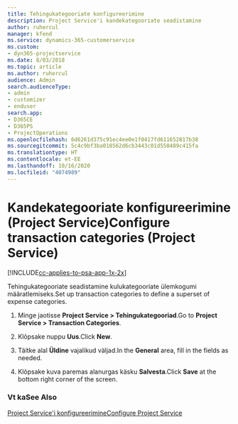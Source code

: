 ```yaml
---
title: Tehingukategooriate konfigureerimine
description: Project Service'i kandekategooriate seadistamine
author: ruhercul
manager: kfend
ms.service: dynamics-365-customerservice
ms.custom:
- dyn365-projectservice
ms.date: 8/03/2018
ms.topic: article
ms.author: ruhercul
audience: Admin
search.audienceType:
- admin
- customizer
- enduser
search.app:
- D365CE
- D365PS
- ProjectOperations
ms.openlocfilehash: 6d6261d375c91ec4ee0e1f0417fd611652817b38
ms.sourcegitcommit: 5c4c9bf3ba018562d6cb3443c01d550489c415fa
ms.translationtype: HT
ms.contentlocale: et-EE
ms.lasthandoff: 10/16/2020
ms.locfileid: "4074989"
---
```

# <a name="configure-transaction-categories-project-service"></a><span data-ttu-id="fd4a5-103">Kandekategooriate konfigureerimine (Project Service)</span><span class="sxs-lookup"><span data-stu-id="fd4a5-103">Configure transaction categories (Project Service)</span></span>

[!INCLUDE[cc-applies-to-psa-app-1x-2x](../includes/cc-applies-to-psa-app-1x-2x.md)]

<span data-ttu-id="fd4a5-104">Tehingukategooriate seadistamine kulukategooriate ülemkogumi määratlemiseks.</span><span class="sxs-lookup"><span data-stu-id="fd4a5-104">Set up transaction categories to define a superset of expense categories.</span></span>  
  
1.  <span data-ttu-id="fd4a5-105">Minge jaotisse **Project Service > Tehingukategooriad**.</span><span class="sxs-lookup"><span data-stu-id="fd4a5-105">Go to **Project Service > Transaction Categories**.</span></span>  
  
2.  <span data-ttu-id="fd4a5-106">Klõpsake nuppu **Uus**.</span><span class="sxs-lookup"><span data-stu-id="fd4a5-106">Click **New**.</span></span>  
  
3.  <span data-ttu-id="fd4a5-107">Täitke alal **Üldine** vajalikud väljad.</span><span class="sxs-lookup"><span data-stu-id="fd4a5-107">In the **General** area, fill in the fields as needed.</span></span>  
  
4.  <span data-ttu-id="fd4a5-108">Klõpsake kuva paremas alanurgas käsku **Salvesta**.</span><span class="sxs-lookup"><span data-stu-id="fd4a5-108">Click **Save** at the bottom right corner of the screen.</span></span>  
  
### <a name="see-also"></a><span data-ttu-id="fd4a5-109">Vt ka</span><span class="sxs-lookup"><span data-stu-id="fd4a5-109">See Also</span></span>  
 [<span data-ttu-id="fd4a5-110">Project Service'i konfigureerimine</span><span class="sxs-lookup"><span data-stu-id="fd4a5-110">Configure Project Service</span></span>](../psa/configure.md)
